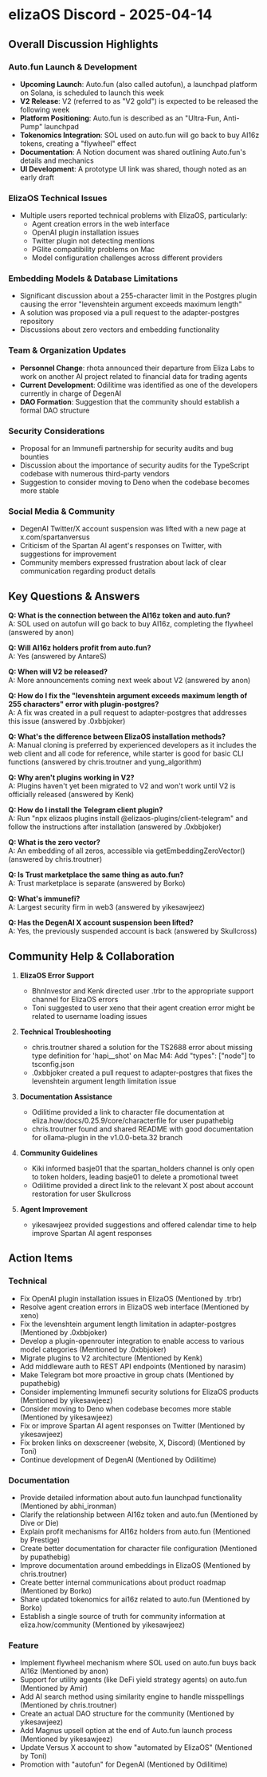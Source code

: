 # elizaOS Discord - 2025-04-14

## Overall Discussion Highlights

### Auto.fun Launch & Development
- **Upcoming Launch**: Auto.fun (also called autofun), a launchpad platform on Solana, is scheduled to launch this week
- **V2 Release**: V2 (referred to as "V2 gold") is expected to be released the following week
- **Platform Positioning**: Auto.fun is described as an "Ultra-Fun, Anti-Pump" launchpad
- **Tokenomics Integration**: SOL used on auto.fun will go back to buy AI16z tokens, creating a "flywheel" effect
- **Documentation**: A Notion document was shared outlining Auto.fun's details and mechanics
- **UI Development**: A prototype UI link was shared, though noted as an early draft

### ElizaOS Technical Issues
- Multiple users reported technical problems with ElizaOS, particularly:
  - Agent creation errors in the web interface
  - OpenAI plugin installation issues
  - Twitter plugin not detecting mentions
  - PGlite compatibility problems on Mac
  - Model configuration challenges across different providers

### Embedding Models & Database Limitations
- Significant discussion about a 255-character limit in the Postgres plugin causing the error "levenshtein argument exceeds maximum length"
- A solution was proposed via a pull request to the adapter-postgres repository
- Discussions about zero vectors and embedding functionality

### Team & Organization Updates
- **Personnel Change**: rhota announced their departure from Eliza Labs to work on another AI project related to financial data for trading agents
- **Current Development**: Odilitime was identified as one of the developers currently in charge of DegenAI
- **DAO Formation**: Suggestion that the community should establish a formal DAO structure

### Security Considerations
- Proposal for an Immunefi partnership for security audits and bug bounties
- Discussion about the importance of security audits for the TypeScript codebase with numerous third-party vendors
- Suggestion to consider moving to Deno when the codebase becomes more stable

### Social Media & Community
- DegenAI Twitter/X account suspension was lifted with a new page at x.com/spartanversus
- Criticism of the Spartan AI agent's responses on Twitter, with suggestions for improvement
- Community members expressed frustration about lack of clear communication regarding product details

## Key Questions & Answers

**Q: What is the connection between the AI16z token and auto.fun?**  
A: SOL used on autofun will go back to buy AI16z, completing the flywheel (answered by anon)

**Q: Will AI16z holders profit from auto.fun?**  
A: Yes (answered by AntareS)

**Q: When will V2 be released?**  
A: More announcements coming next week about V2 (answered by anon)

**Q: How do I fix the "levenshtein argument exceeds maximum length of 255 characters" error with plugin-postgres?**  
A: A fix was created in a pull request to adapter-postgres that addresses this issue (answered by .0xbbjoker)

**Q: What's the difference between ElizaOS installation methods?**  
A: Manual cloning is preferred by experienced developers as it includes the web client and all code for reference, while starter is good for basic CLI functions (answered by chris.troutner and yung_algorithm)

**Q: Why aren't plugins working in V2?**  
A: Plugins haven't yet been migrated to V2 and won't work until V2 is officially released (answered by Kenk)

**Q: How do I install the Telegram client plugin?**  
A: Run "npx elizaos plugins install @elizaos-plugins/client-telegram" and follow the instructions after installation (answered by .0xbbjoker)

**Q: What is the zero vector?**  
A: An embedding of all zeros, accessible via getEmbeddingZeroVector() (answered by chris.troutner)

**Q: Is Trust marketplace the same thing as auto.fun?**  
A: Trust marketplace is separate (answered by Borko)

**Q: What's immunefi?**  
A: Largest security firm in web3 (answered by yikesawjeez)

**Q: Has the DegenAI X account suspension been lifted?**  
A: Yes, the previously suspended account is back (answered by Skullcross)

## Community Help & Collaboration

1. **ElizaOS Error Support**
   - BhnInvestor and Kenk directed user .trbr to the appropriate support channel for ElizaOS errors
   - Toni suggested to user xeno that their agent creation error might be related to username loading issues

2. **Technical Troubleshooting**
   - chris.troutner shared a solution for the TS2688 error about missing type definition for 'hapi__shot' on Mac M4: Add "types": ["node"] to tsconfig.json
   - .0xbbjoker created a pull request to adapter-postgres that fixes the levenshtein argument length limitation issue

3. **Documentation Assistance**
   - Odilitime provided a link to character file documentation at eliza.how/docs/0.25.9/core/characterfile for user pupathebig
   - chris.troutner found and shared README with good documentation for ollama-plugin in the v1.0.0-beta.32 branch

4. **Community Guidelines**
   - Kiki informed basje01 that the spartan_holders channel is only open to token holders, leading basje01 to delete a promotional tweet
   - Odilitime provided a direct link to the relevant X post about account restoration for user Skullcross

5. **Agent Improvement**
   - yikesawjeez provided suggestions and offered calendar time to help improve Spartan AI agent responses

## Action Items

### Technical
- Fix OpenAI plugin installation issues in ElizaOS (Mentioned by .trbr)
- Resolve agent creation errors in ElizaOS web interface (Mentioned by xeno)
- Fix the levenshtein argument length limitation in adapter-postgres (Mentioned by .0xbbjoker)
- Develop a plugin-openrouter integration to enable access to various model categories (Mentioned by .0xbbjoker)
- Migrate plugins to V2 architecture (Mentioned by Kenk)
- Add middleware auth to REST API endpoints (Mentioned by narasim)
- Make Telegram bot more proactive in group chats (Mentioned by pupathebig)
- Consider implementing Immunefi security solutions for ElizaOS products (Mentioned by yikesawjeez)
- Consider moving to Deno when codebase becomes more stable (Mentioned by yikesawjeez)
- Fix or improve Spartan AI agent responses on Twitter (Mentioned by yikesawjeez)
- Fix broken links on dexscreener (website, X, Discord) (Mentioned by Toni)
- Continue development of DegenAI (Mentioned by Odilitime)

### Documentation
- Provide detailed information about auto.fun launchpad functionality (Mentioned by abhi_ironman)
- Clarify the relationship between AI16z token and auto.fun (Mentioned by Dive or Die)
- Explain profit mechanisms for AI16z holders from auto.fun (Mentioned by Prestige)
- Create better documentation for character file configuration (Mentioned by pupathebig)
- Improve documentation around embeddings in ElizaOS (Mentioned by chris.troutner)
- Create better internal communications about product roadmap (Mentioned by Borko)
- Share updated tokenomics for ai16z related to auto.fun (Mentioned by Borko)
- Establish a single source of truth for community information at eliza.how/community (Mentioned by yikesawjeez)

### Feature
- Implement flywheel mechanism where SOL used on auto.fun buys back AI16z (Mentioned by anon)
- Support for utility agents (like DeFi yield strategy agents) on auto.fun (Mentioned by Amir)
- Add AI search method using similarity engine to handle misspellings (Mentioned by chris.troutner)
- Create an actual DAO structure for the community (Mentioned by yikesawjeez)
- Add Magnus upsell option at the end of Auto.fun launch process (Mentioned by yikesawjeez)
- Update Versus X account to show "automated by ElizaOS" (Mentioned by Toni)
- Promotion with "autofun" for DegenAI (Mentioned by Odilitime)